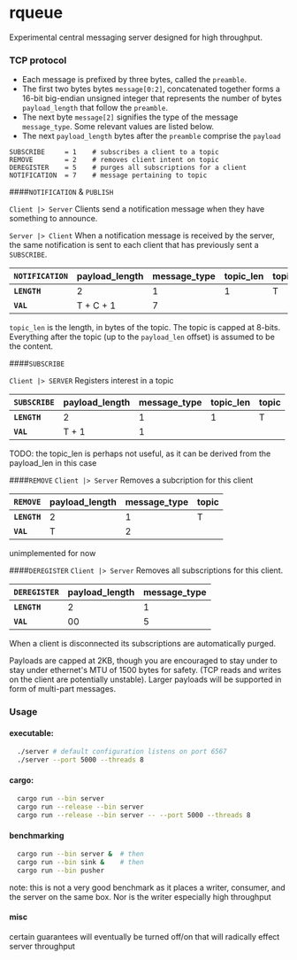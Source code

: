 # rqueue
Experimental central messaging server designed for high throughput.

### TCP protocol
- Each message is prefixed by three bytes, called the `preamble`.
- The first two bytes bytes `message[0:2]`, concatenated together forms a 16-bit big-endian unsigned integer that represents the number of bytes `payload_length` that follow the `preamble`.
- The next byte `message[2]` signifies the type of the message `message_type`. Some relevant values are listed below.
- The next `payload_length` bytes after the `preamble` comprise the `payload`

```
SUBSCRIBE     = 1    # subscribes a client to a topic
REMOVE        = 2    # removes client intent on topic
DEREGISTER    = 5    # purges all subscriptions for a client
NOTIFICATION  = 7    # message pertaining to topic
```

####`NOTIFICATION` & `PUBLISH`

`Client |> Server`
Clients send a notification message when they have something to announce.

`Server |> Client`
When a notification message is received by the server, the same notification is sent to each client that has previously sent a `SUBSCRIBE`.


|`NOTIFICATION`| payload_length | message_type| topic_len | topic | content
|---           |---          |---          | ---       | ---   | --- 
**`LENGTH`**   |  2          | 1           | 1         |  T    |  C
**`VAL`**      | T + C + 1   | 7           |           |       |

`topic_len` is the length, in bytes of the topic. The topic is capped at 8-bits. Everything after the topic (up to the `payload_len` offset) is assumed to be the content.


####`SUBSCRIBE`

`Client |> SERVER`
Registers interest in a topic

|`SUBSCRIBE`   | payload_length | message_type| topic_len | topic
|---           |---          |---          | ---       | ---
**`LENGTH`**   |  2          | 1           | 1         |  T
**`VAL`**      | T + 1       | 1           |           |

TODO: the topic_len is perhaps not useful, as it can be derived from the payload_len in this case

####`REMOVE`
`Client |> Server`
Removes a subcription for this client

|`REMOVE`      | payload_length | message_type  | topic
|---           |---             |---            | ---
**`LENGTH`**   |  2             | 1             |  T
**`VAL`**      | T              | 2             |
unimplemented for now

####`DEREGISTER`
`Client |> Server`
Removes all subscriptions for this client.

|`DEREGISTER`| payload_length | message_type
|---         |---             |---
**`LENGTH`** |  2             | 1
**`VAL`**    |  00            | 5

When a client is disconnected its subscriptions are automatically purged.

Payloads are capped at 2KB, though you are encouraged to stay under to stay under ethernet's MTU of 1500 bytes for safety. (TCP reads and writes on the client are potentially unstable). Larger payloads will be supported in form of multi-part messages.


### Usage
#### executable:
```.sh
  ./server # default configuration listens on port 6567
  ./server --port 5000 --threads 8
```

#### cargo:
```.sh
  cargo run --bin server
  cargo run --release --bin server
  cargo run --release --bin server -- --port 5000 --threads 8
```



#### benchmarking
```.sh
  cargo run --bin server &  # then
  cargo run --bin sink &    # then
  cargo run --bin pusher
```
note: this is not a very good benchmark as it places a writer, consumer, and the server on the same box. Nor is the writer especially high throughput

#### misc
certain guarantees will eventually be turned off/on that will radically effect server throughput

